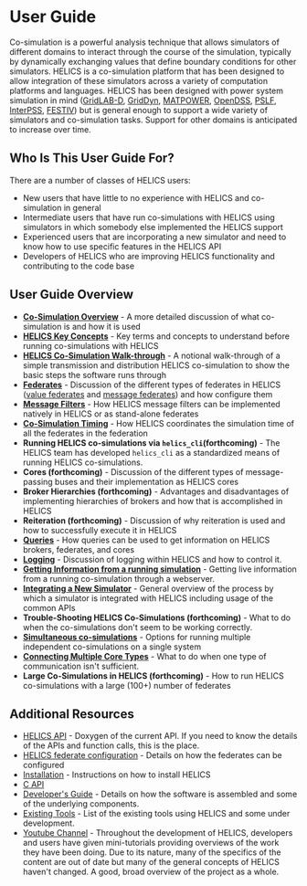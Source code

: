 # User Guide #

Co-simulation is a powerful analysis technique that allows simulators of different domains to interact through the course of the simulation, typically by dynamically exchanging values that define boundary conditions for other simulators. HELICS is a co-simulation platform that has been designed to allow integration of these simulators across a variety of computation platforms and languages. HELICS has been designed with power system simulation in mind ([GridLAB-D](https://github.com/gridlab-d/gridlab-d), [GridDyn](https://github.com/LLNL/GridDyn), [MATPOWER](https://github.com/GMLC-TDC/MATPOWER-wrapper), [OpenDSS](https://sourceforge.net/projects/electricdss/), [PSLF](https://github.com/GMLC-TDC/PSLF-wrapper), [InterPSS](https://github.com/InterPSS-Project/ipss-common), [FESTIV](https://www.nrel.gov/grid/festiv-model.html)) but is general enough to support a wide variety of simulators and co-simulation tasks. Support for other domains is anticipated to increase over time.

## Who Is This User Guide For? ##
There are a number of classes of HELICS users:

*   New users that have little to no experience with HELICS and co-simulation in general
*   Intermediate users that have run co-simulations with HELICS using simulators in which somebody else implemented the HELICS support
*   Experienced users that are incorporating a new simulator and need to know how to use specific features in the HELICS API
*   Developers of HELICS who are improving HELICS functionality and contributing to the code base


## User Guide Overview ##
*   [**Co-Simulation Overview**](./co-simulation_overview.md) - A more detailed discussion of what co-simulation is and how it is used
*   [**HELICS Key Concepts**](./helics_key_concepts) - Key terms and concepts to understand before running co-simulations with HELICS
*   [**HELICS Co-Simulation Walk-through**](./helics_co-sim_sequence.md) - A notional walk-through of a simple transmission and distribution HELICS co-simulation to show the basic steps the software runs through
*   [**Federates**](./federates.md) - Discussion of the different types of federates in HELICS ([value federates](./value_federates.md) and [message federates](./message_federates.md)) and how configure them
*   [**Message Filters**](./filters) - How HELICS message filters can be implemented natively in HELICS or as stand-alone federates
*   [**Co-Simulation Timing**](./timing.md) - How HELICS coordinates the simulation time of all the federates in the federation
*   **Running HELICS co-simulations via `helics_cli`(forthcoming)** - The HELICS team has developed `helics_cli` as a standardized means of running HELICS co-simulations.
*   **Cores (forthcoming)** - Discussion of the different types of message-passing buses and their implementation as HELICS cores
*   **Broker Hierarchies (forthcoming)** - Advantages and disadvantages of implementing hierarchies of brokers and how that is accomplished in HELICS
*   **Reiteration (forthcoming)** - Discussion of why reiteration is used and how to successfully execute it in HELICS
*   [**Queries**](./queries.md) - How queries can be used to get information on HELICS brokers, federates, and cores
*   [**Logging**](./logging.md) - Discussion of logging within HELICS and how to control it.  
*   [**Getting Information from a running simulation**](./webserver.md) - Getting live information from a running co-simulation through a webserver.  
*   [**Integrating a New Simulator**](./simulator_integration.md) - General overview of the process by which a simulator is integrated with HELICS including usage of the common APIs
*   **Trouble-Shooting HELICS Co-Simulations (forthcoming)** - What to do when the co-simulations don't seem to be working correctly.
*   [**Simultaneous co-simulations**](./simultaneous_cosimulations.md) - Options for running multiple independent co-simulations on a single system
*   [**Connecting Multiple Core Types**](./multibroker.md) - What to do when one type of communication isn't sufficient.
*   **Large Co-Simulations in HELICS (forthcoming)** - How to run HELICS co-simulations with a large (100+) number of federates

## Additional Resources ##
*   [HELICS API](../doxygen/index.html) - Doxygen of the current API. If you need to know the details of the APIs and function calls, this is the place.
*   [HELICS federate configuration](../configuration/index.html) - Details on how the federates can be configured
*   [Installation](../installation/index.html) -  Instructions on how to install HELICS
*   [C API](../c-api-reference/index.html)
*   [Developer's Guide](../developer-guide/index.html) - Details on how the software is assembled and some of the underlying components.
*   [Existing Tools](../Tools_using_HELICS.md) - List of the existing tools using HELICS and some under development.
*   [Youtube Channel](https://www.youtube.com/channel/UCPa81c4BVXEYXt2EShTzbcg/featured) - Throughout the development of HELICS, developers and users have given mini-tutorials providing overviews of the work they have been doing. Due to its nature, many of the specifics of the content are out of date but many of the general concepts of HELICS haven't changed. A good, broad overview of the project as a whole.
